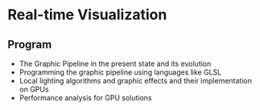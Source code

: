 # Real-time Visualization

## Program

* The Graphic Pipeline in the present state and its evolution
* Programming the graphic pipeline using languages like GLSL
* Local lighting algorithms and graphic effects and their implementation on GPUs
* Performance analysis for GPU solutions